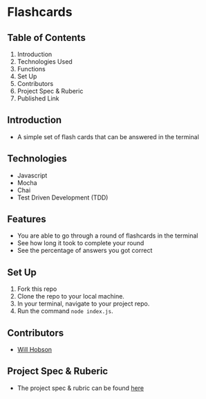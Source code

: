 # Flashcards

## Table of Contents

1. Introduction
2. Technologies Used
3. Functions
4. Set Up
5. Contributors
6. Project Spec & Ruberic
7. Published Link

## Introduction

 - A simple set of flash cards that can be answered in the terminal

## Technologies

  - Javascript
  - Mocha
  - Chai
  - Test Driven Development (TDD)

## Features

  - You are able to go through a round of flashcards in the terminal
  - See how long it took to complete your round
  - See the percentage of answers you got correct

## Set Up

  1. Fork this repo
  2. Clone the repo to your local machine.
  3. In your terminal, navigate to your project repo.
  4. Run the command `node index.js`.

## Contributors

  - [Will Hobson](https://github.com/willhobson85)

## Project Spec & Ruberic

  - The project spec & rubric can be found [here](https://github.com/willhobson85/flashcards)


